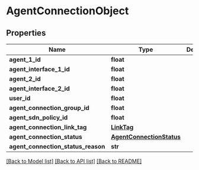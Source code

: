 # AgentConnectionObject

## Properties
Name | Type | Description | Notes
------------ | ------------- | ------------- | -------------
**agent_1_id** | **float** |  | 
**agent_interface_1_id** | **float** |  | 
**agent_2_id** | **float** |  | 
**agent_interface_2_id** | **float** |  | 
**user_id** | **float** |  | 
**agent_connection_group_id** | **float** |  | 
**agent_sdn_policy_id** | **float** |  | [optional] 
**agent_connection_link_tag** | [**LinkTag**](LinkTag.md) |  | 
**agent_connection_status** | [**AgentConnectionStatus**](AgentConnectionStatus.md) |  | [optional] 
**agent_connection_status_reason** | **str** |  | [optional] 

[[Back to Model list]](../README.md#documentation-for-models) [[Back to API list]](../README.md#documentation-for-api-endpoints) [[Back to README]](../README.md)

